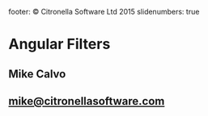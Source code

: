 footer: © Citronella Software Ltd 2015
slidenumbers: true

# Angular Filters
## Mike Calvo
## mike@citronellasoftware.com
